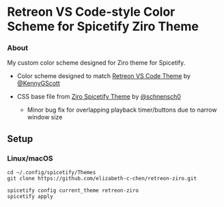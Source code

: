 # Retreon VS Code-style Color Scheme for Spicetify Ziro Theme

### About
My custom color scheme designed for Ziro theme for Spicetify.
- Color scheme designed to match [Retreon VS Code Theme](https://github.com/KennyGScott/vscode-retreon/) by [@KennyGScott](https://github.com/KennyGScott/) 

- CSS base file from [Ziro Spicetify Theme](https://github.com/schnensch0/ziro) by [@schnensch0](https://github.com/schnensch0/)
    - Minor bug fix for overlapping playback timer/buttons due to narrow window size

## Setup 

### Linux/macOS
```
cd ~/.config/spicetify/Themes
git clone https://github.com/elizabeth-c-chen/retreon-ziro.git

spicetify config current_theme retreon-ziro
spicetify apply

```